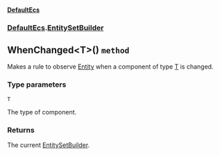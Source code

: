 #### [DefaultEcs](./DefaultEcs.md 'DefaultEcs')
### [DefaultEcs](./DefaultEcs.md#DefaultEcs 'DefaultEcs').[EntitySetBuilder](./DefaultEcs-EntitySetBuilder.md 'DefaultEcs.EntitySetBuilder')
## WhenChanged&lt;T&gt;() `method`
Makes a rule to observe [Entity](./DefaultEcs-Entity.md 'DefaultEcs.Entity') when a component of type [T](#DefaultEcs-EntitySetBuilder-WhenChanged-T-()-T 'DefaultEcs.EntitySetBuilder.WhenChanged&lt;T&gt;().T') is changed.
### Type parameters

<a name='DefaultEcs-EntitySetBuilder-WhenChanged-T-()-T'></a>
`T`

The type of component.
### Returns
The current [EntitySetBuilder](./DefaultEcs-EntitySetBuilder.md 'DefaultEcs.EntitySetBuilder').
